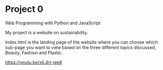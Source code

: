 # Project 0

Web Programming with Python and JavaScript

My project is a website on sustainability. 

Index.html is the landing page of the website where you can choose which sub-page you want to view based on the three different topics discussed, Beauty, Fashion and Plastic. 


https://youtu.be/xlL4rt-gie8

